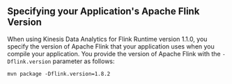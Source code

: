## Specifying your Application's Apache Flink Version

When using Kinesis Data Analytics for Flink Runtime version 1.1.0, you specify the version of Apache Flink that your application uses when you compile your application. You provide the version of Apache Flink with the `-Dflink.version` parameter as follows:

```shell
mvn package -Dflink.version=1.8.2
```
